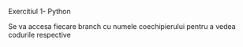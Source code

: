Exercitiul 1- Python 

Se va accesa fiecare branch cu numele coechipierului pentru a vedea codurile respective
